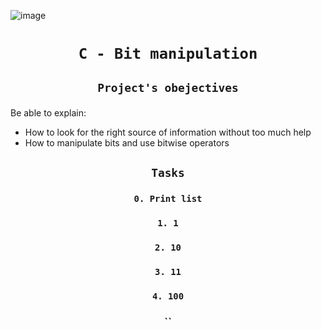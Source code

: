 ![image](https://s3.eu-west-3.amazonaws.com/hbtn.intranet.project.files/holbertonschool-low_level_programming/232/bitwise.PNG)
# <p align=center>`C - Bit manipulation`</p>
## <p align=center> `Project's obejectives` </p>
Be able to explain:
- How to look for the right source of information without too much help
- How to manipulate bits and use bitwise operators

## <p align=center>`Tasks`</p>
### <p align=center>`0. Print list`</p>
### <p align=center>`1. 1`</p>
### <p align=center>`2. 10`</p>
### <p align=center>`3. 11`</p>
### <p align=center>`4. 100`</p>
### <p align=center>``</p>
